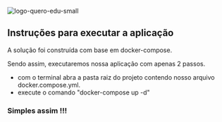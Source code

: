 ![logo-quero-edu-small](https://user-images.githubusercontent.com/1139813/90247813-c9cfc780-de0d-11ea-9a97-485a7212d9dd.png)

## Instruções para executar a aplicação 

A solução foi construída com base em docker-compose.

Sendo assim, executaremos nossa aplicação com apenas 2 passos.

- com o terminal abra a pasta raiz do projeto contendo nosso arquivo docker.compose.yml.
- execute o comando "docker-compose up -d"

### Simples assim !!!

